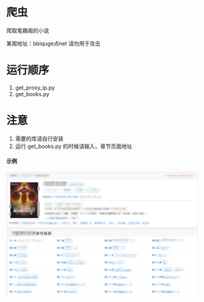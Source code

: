 # 爬虫
爬取笔趣阁的小说

某阁地址：bbiquge点net   请勿用于攻击
# 运行顺序
1. get_proxy_ip.py
2. get_books.py
# 注意
1. 需要的库请自行安装
2. 运行 get_books.py 的时候请输入，章节页面地址
#### 示例
![img.png](img.png)